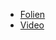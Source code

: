 * [Folien](https://docs.google.com/presentation/d/1tIDImuTiVJ3p4yDKKd58ynzyroZp4XOQ6OSmtojsjwU/edit?usp=sharing)
* [Video](https://youtu.be/MP64R2qD05I)

